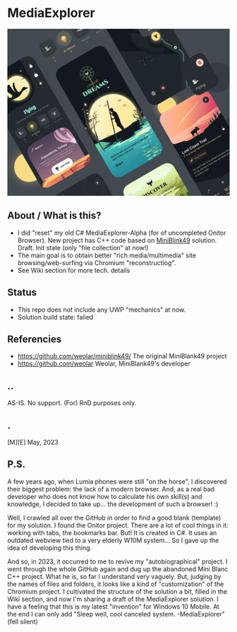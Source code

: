 # MediaExplorer
![](images/land-of-dreams.png)

## About / What is this?
- I did "reset" my old C# MediaExplorer-Alpha (for of uncompleted Onitor Browser).
New project has C++ code based on [MiniBlink49](https://github.com/weolar/miniblink49/) solution.
Draft. Init state (only "file collection" at now!)
- The main goal is to obtain better "rich media/multimedia" site browsing/web-surfing  via Chromium "reconstructiog".
- See Wiki section for more tech. details

## Status
- This repo does not include any UWP "mechanics" at now. 
- Solution build state: failed

## Referencies
- https://github.com/weolar/miniblink49/ The original MiniBlank49 project
- https://github.com/weolar Weolar, MiniBlank49's developer

## ..
AS-IS. No support. (For) RnD purposes only.

## .
[M][E] May, 2023

## P.S.
A few years ago, when Lumia phones were still "on the horse", I discovered their biggest problem: the lack of a modern browser. And, as a real bad developer who does not know how to calculate his own skill(s) and knowledge, I decided to take up... the development of such a browser! :) 

Well, I crawled all over the GitHub in order to find a good blank (template) for my solution. I found the Onitor project. There are a lot of cool things in it: working with tabs, the bookmarks bar. But! It is created in C#. It uses an outdated webview tied to a very elderly W10M system... So I gave up the idea of developing this thing. 

And so, in 2023, it occurred to me to revive my "autobiographical" project. I went through the whole GitHub again and dug up the abandoned Mini Blanc C++ project. What he is, so far I understand very vaguely. But, judging by the names of files and folders, it looks like a kind of "customization" of the Chromium project. I cultivated the structure of the solution a bit, filled in the Wiki section, and now I'm sharing a draft of the MediaExplorer solution. I have a feeling that this is my latest "invention" for Windows 10 Mobile. At the end I can only add "Sleep well, cool canceled system. -MediaExplorer" (fell silent)